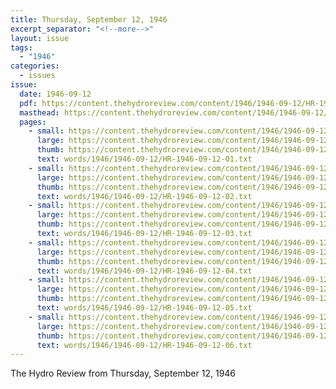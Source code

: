 ```yaml
---
title: Thursday, September 12, 1946
excerpt_separator: "<!--more-->"
layout: issue
tags:
  - "1946"
categories:
  - issues
issue:
  date: 1946-09-12
  pdf: https://content.thehydroreview.com/content/1946/1946-09-12/HR-1946-09-12.pdf
  masthead: https://content.thehydroreview.com/content/1946/1946-09-12/masthead/HR-1946-09-12.jpg
  pages:
    - small: https://content.thehydroreview.com/content/1946/1946-09-12/small/HR-1946-09-12-01.jpg
      large: https://content.thehydroreview.com/content/1946/1946-09-12/large/HR-1946-09-12-01.jpg
      thumb: https://content.thehydroreview.com/content/1946/1946-09-12/thumbnails/HR-1946-09-12-01.jpg
      text: words/1946/1946-09-12/HR-1946-09-12-01.txt
    - small: https://content.thehydroreview.com/content/1946/1946-09-12/small/HR-1946-09-12-02.jpg
      large: https://content.thehydroreview.com/content/1946/1946-09-12/large/HR-1946-09-12-02.jpg
      thumb: https://content.thehydroreview.com/content/1946/1946-09-12/thumbnails/HR-1946-09-12-02.jpg
      text: words/1946/1946-09-12/HR-1946-09-12-02.txt
    - small: https://content.thehydroreview.com/content/1946/1946-09-12/small/HR-1946-09-12-03.jpg
      large: https://content.thehydroreview.com/content/1946/1946-09-12/large/HR-1946-09-12-03.jpg
      thumb: https://content.thehydroreview.com/content/1946/1946-09-12/thumbnails/HR-1946-09-12-03.jpg
      text: words/1946/1946-09-12/HR-1946-09-12-03.txt
    - small: https://content.thehydroreview.com/content/1946/1946-09-12/small/HR-1946-09-12-04.jpg
      large: https://content.thehydroreview.com/content/1946/1946-09-12/large/HR-1946-09-12-04.jpg
      thumb: https://content.thehydroreview.com/content/1946/1946-09-12/thumbnails/HR-1946-09-12-04.jpg
      text: words/1946/1946-09-12/HR-1946-09-12-04.txt
    - small: https://content.thehydroreview.com/content/1946/1946-09-12/small/HR-1946-09-12-05.jpg
      large: https://content.thehydroreview.com/content/1946/1946-09-12/large/HR-1946-09-12-05.jpg
      thumb: https://content.thehydroreview.com/content/1946/1946-09-12/thumbnails/HR-1946-09-12-05.jpg
      text: words/1946/1946-09-12/HR-1946-09-12-05.txt
    - small: https://content.thehydroreview.com/content/1946/1946-09-12/small/HR-1946-09-12-06.jpg
      large: https://content.thehydroreview.com/content/1946/1946-09-12/large/HR-1946-09-12-06.jpg
      thumb: https://content.thehydroreview.com/content/1946/1946-09-12/thumbnails/HR-1946-09-12-06.jpg
      text: words/1946/1946-09-12/HR-1946-09-12-06.txt
---
```


The Hydro Review from Thursday, September 12, 1946

<!--more-->

